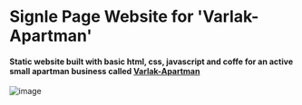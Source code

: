 # Signle Page Website for 'Varlak-Apartman' 
#### Static website built with basic html, css, javascript and coffe for an active small apartman business called [Varlak-Apartman](www.varlakapartman.com)
![image](https://user-images.githubusercontent.com/75539979/131862202-8bdc32c4-5331-495a-8401-91170d1f8642.png)


